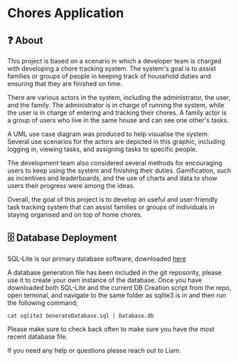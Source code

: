 # Chores Application
## ❓ About

This project is based on a scenario in which a developer team is charged with developing a chore tracking system. The system's goal is to assist families or groups of people in keeping track of household duties and ensuring that they are finished on time.

There are various actors in the system, including the administrator, the user, and the family. The administrator is in charge of running the system, while the user is in charge of entering and tracking their chores. A family actor is a group of users who live in the same house and can see one other's tasks.

A UML use case diagram was produced to help visualise the system. Several use scenarios for the actors are depicted in this graphic, including logging in, viewing tasks, and assigning tasks to specific people.

The development team also considered several methods for encouraging users to keep using the system and finishing their duties. Gamification, such as incentives and leaderboards, and the use of charts and data to show users their progress were among the ideas.

Overall, the goal of this project is to develop an useful and user-friendly task tracking system that can assist families or groups of individuals in staying organised and on top of home chores.
## 🗄️ Database Deployment
SQL-Lite is our primary database software, downloaded [here](https://www.sqlite.org/index.html)


A database generation file has been included in the git reposority, please use it to create your own instance of the database. 
Once you have downloaded both SQL-Lite and the current DB Creation script from the repo, open terminal, and navigate to the same folder as sqlite3 is in and then run the following command;
```batch
cat sqlite3 GenerateDatabase.sql | Database.db
```

Please make sure to check back often to make sure you have the most recent database file.

If you need any help or questions please reach out to Liam.
